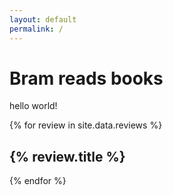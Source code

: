 ```yaml
---
layout: default
permalink: /
---
```


# Bram reads books

hello world!

<section id="reviews">
    {% for review in site.data.reviews %}
        <div class="review">
            <h1>{% review.title %}</h1>
        </div>
    {% endfor %}
</section>